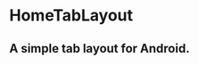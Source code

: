 # HomeTabLayout
<h2>A simple  tab layout for Android.</h2>
<p><a href="https://github.com/wrongyuan/HomeTabLayout/blob/master/gif/device-2017-03-03.gif" target="_blank">
<img src="https://github.com/wrongyuan/HomeTabLayout/blob/master/gif/device-2017-03-03.gif" alt="" style="max-width:100%;">
</a>
</p>
